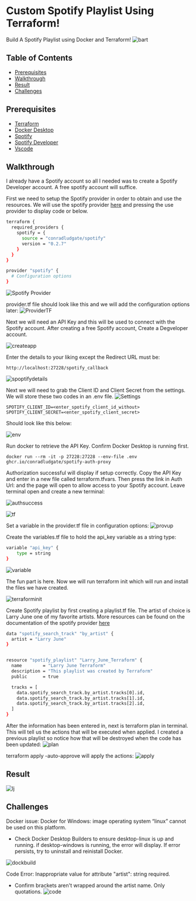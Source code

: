 # Custom Spotify Playlist Using Terraform!

Build A Spotify Playlist using Docker and Terraform!
![bart](/assets/bart.gif)

## Table of Contents
- [Prerequisites](#prerequisites)
- [Walkthrough](#walkthrough)
- [Result](#result)
- [Challenges](#challenges)

## Prerequisites

- [Terraform](https://developer.hashicorp.com/terraform/install)
- [Docker Desktop](https://www.docker.com/products/docker-desktop/)
- [Spotify](https://open.spotify.com)
- [Spotify Developer](https://developer.spotify.com)
- [Vscode](https://code.visualstudio.com)

## Walkthrough
I already have a Spotify account so all I needed was to create a Spotify Developer account. A free spotify account will suffice.

First we need to setup the Spotify provider in order to obtain and use the resources. We will use the spotify provider [here](https://registry.terraform.io/providers/conradludgate/spotify/latest) and pressing the use provider to display code or below. 

```bash
terraform {
  required_providers {
    spotify = {
      source = "conradludgate/spotify"
      version = "0.2.7"
    }
  }
}

provider "spotify" {
  # Configuration options
}
```


![Spotify Provider](/assets/spotifyprovider.jpg)



provider.tf file should look like this and we will  add the configuration options later: 
![ProviderTF](/assets/providertf.png)

Next we will need an API Key and this will be used to connect with the Spotify account. After creating a free Spotify account, Create a Degveloper account.

![createapp](/assets/spotifydev.jpg)

Enter the details to your liking except the Redirect URL must be:
```
http://localhost:27228/spotify_callback
```
 ![spoptifydetails](/assets/spotifyappdet.jpg)

Next we will need to grab the Client ID and Client Secret from the settings. We will store these two codes in an .env file.
![Settings](/assets/settings.jpg)
```
SPOTIFY_CLIENT_ID=<enter_spotify_client_id_without>
SPOTIFY_CLIENT_SECRET=<enter_spotify_client_secret>

```
Should look like this below:

![env](/assets/env.png)

Run docker to retrieve the API Key. Confirm Docker Desktop is running first.

```
docker run --rm -it -p 27228:27228 --env-file .env ghcr.io/conradludgate/spotify-auth-proxy

```
Authorization successful will display if setup correctly. Copy the API Key and enter in a new file called terraform.tfvars. Then press the link in Auth Url: and the page will open to allow access to your Spotify account. Leave terminal open and create a new terminal:

![authsuccess](/assets/dockerrun.png)

![tf](/assets/terraformapi.png)

Set a variable in the provider.tf file in configuration options:
![provup](/assets/provup.png)

Create the variables.tf file to hold the api_key variable as a string type:
```bash
variable "api_key" {
    type = string
}
```
![variable](/assets/variable.png)

The fun part is here. Now we will run terraform init which will run and install the files we have created.

![terraforminit](/assets/terraforminit.png)

Create Spotify playlist by first creating a playlist.tf file. The artist of choice is Larry June one of my favorite artists. More resources can be found on the documentation of the spotify provider [here](https://registry.terraform.io/providers/conradludgate/spotify/latest)

```bash
data "spotify_search_track" "by_artist" {
  artist = "Larry June"
}


resource "spotify_playlist" "Larry_June_Terraform" {
  name        = "Larry June Terraform"
  description = "This playlist was created by Terraform"
  public      = true

  tracks = [
    data.spotify_search_track.by_artist.tracks[0].id,
    data.spotify_search_track.by_artist.tracks[1].id,
    data.spotify_search_track.by_artist.tracks[2].id,
  ]
}

```

After the information has been entered in, next is terraform plan in terminal. This will tell us the actions that will be executed when applied. I created a previous playlist so notice how that will be destroyed when the code has been updated:
![plan](/assets/terraformplan.png)


terraform apply -auto-approve will apply the actions:
![apply](/assets/apply.png)




## Result

![lj](/assets/lj.png)


## Challenges

Docker issue: Docker for Windows: image operating system “linux” cannot be used on this platform.
- Check Docker Desktop Builders to ensure desktop-linux is up and running. if desktop-windows is running, the error will display. If error persists, try to uninstall and reinistall Docker. 

![dockbuild](/assets/dockbuild.png)

Code Error: Inappropriate value for attribute "artist": string required.
- Confirm brackets aren't wrapped around the artist name. Only quotations.
![code](/assets/codeerror.png)



